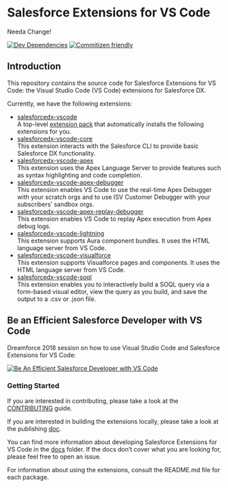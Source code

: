 # Salesforce Extensions for VS Code
Needa Change!

[![Dev Dependencies](https://david-dm.org/forcedotcom/salesforcedx-vscode/dev-status.svg)](contributing/dependencies.md)
[![Commitizen friendly](https://img.shields.io/badge/commitizen-friendly-brightgreen.svg)](http://commitizen.github.io/cz-cli/)

## Introduction

This repository contains the source code for Salesforce Extensions for VS Code: the Visual Studio Code (VS Code) extensions for Salesforce DX.

Currently, we have the following extensions:

- [salesforcedx-vscode](https://marketplace.visualstudio.com/items?itemName=salesforce.salesforcedx-vscode)  
   A top-level [extension pack](https://code.visualstudio.com/docs/extensionAPI/extension-manifest#_extension-packs) that automatically installs the following extensions for you.
- [salesforcedx-vscode-core](https://marketplace.visualstudio.com/items?itemName=salesforce.salesforcedx-vscode-core)  
   This extension interacts with the Salesforce CLI to provide basic Salesforce DX functionality.
- [salesforcedx-vscode-apex](https://marketplace.visualstudio.com/items?itemName=salesforce.salesforcedx-vscode-apex)  
   This extension uses the Apex Language Server to provide features such as syntax highlighting and code completion.
- [salesforcedx-vscode-apex-debugger](https://marketplace.visualstudio.com/items?itemName=salesforce.salesforcedx-vscode-apex-debugger)  
   This extension enables VS Code to use the real-time Apex Debugger with your scratch orgs and to use ISV Customer Debugger with your subscribers’ sandbox orgs.
- [salesforcedx-vscode-apex-replay-debugger](https://marketplace.visualstudio.com/items?itemName=salesforce.salesforcedx-vscode-apex-replay-debugger)  
   This extension enables VS Code to replay Apex execution from Apex debug logs.
- [salesforcedx-vscode-lightning](https://marketplace.visualstudio.com/items?itemName=salesforce.salesforcedx-vscode-lightning)  
   This extension supports Aura component bundles. It uses the HTML language server from VS Code.
- [salesforcedx-vscode-visualforce](https://marketplace.visualstudio.com/items?itemName=salesforce.salesforcedx-vscode-visualforce)  
   This extension supports Visualforce pages and components. It uses the HTML language server from VS Code.
- [salesforcedx-vscode-soql](https://marketplace.visualstudio.com/items?itemName=salesforce.salesforcedx-vscode-soql)  
   This extension enables you to interactively build a SOQL query via a form-based visual editor, view the query as you build, and save the output to a .csv or .json file.

## Be an Efficient Salesforce Developer with VS Code

Dreamforce 2018 session on how to use Visual Studio Code and Salesforce Extensions for VS Code:

[![Be An Efficient Salesforce Developer with VS Code](imgs/DF18_VSCode_Session_thumbnail.jpg)](https://www.youtube.com/watch?v=hw9LBvjo4PQ)

### Getting Started

If you are interested in contributing, please take a look at the [CONTRIBUTING](CONTRIBUTING.md) guide.

If you are interested in building the extensions locally, please take a look at the publishing [doc](contributing/publishing.md).

You can find more information about developing Salesforce Extensions for VS Code in the [docs](docs) folder. If the docs don’t cover what you are looking for, please feel free to open an issue.

For information about using the extensions, consult the README.md file for each package.
